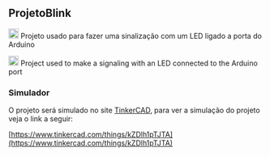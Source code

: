 ## ProjetoBlink
<img src="https://github.com/hjnilsson/country-flags/blob/master/png250px/br.png" width="20"> Projeto usado para fazer uma sinalização com um LED ligado a porta do Arduino

<img src="https://github.com/hjnilsson/country-flags/blob/master/png250px/gb-nir.png" width="20"> Project used to make a signaling with an LED connected to the Arduino port

### Simulador
O projeto será simulado no site [TinkerCAD](tinkercad.com), para ver a simulação do projeto veja o link a seguir:

[https://www.tinkercad.com/things/kZDlh1pTJTA](https://www.tinkercad.com/things/kZDlh1pTJTA)